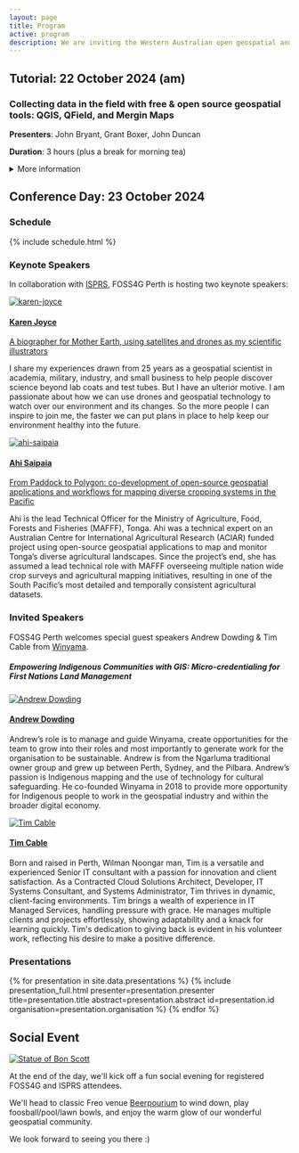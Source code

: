 ```yaml
---
layout: page
title: Program
active: program
description: We are inviting the Western Australian open geospatial and mapping community to get involved by submitting a presentation.
---
```



## Tutorial: 22 October 2024 (am)

### Collecting data in the field with free & open source geospatial tools: QGIS, QField, and Mergin Maps

**Presenters**: John Bryant, Grant Boxer, John Duncan

**Duration**: 3 hours (plus a break for morning tea)
<details>
    <summary>More information</summary>
    {% include_relative read_more/workshop.html %}
</details>

<div class="divider"></div>


## Conference Day: 23 October 2024
<h3>Schedule</h3>

{% include schedule.html %}



<div class="divider-light"></div>


<div id="keynotes" class="anchor-offset"></div>

### Keynote Speakers

In collaboration with <a href="https://www.isprs.org/tc4-symposium2024/index.html" target="_blank" rel="noreferrer">ISPRS</a>, FOSS4G Perth is hosting two keynote speakers:


<div class="grid grid-cols-2">
    <div class="speaker-container">
        <a href="https://www.linkedin.com/in/drkjoyce/" target="_blank"><img src="/assets/img/program/karen-joyce.png" class="keynote-img" alt="karen-joyce">
        <h4>Karen Joyce</h4></a>
        <a href="https://www.isprs.org/tc4-symposium2024/speakers.html" target="_blank" rel="noreferrer">A biographer for Mother Earth, using satellites and drones as my scientific illustrators</a>
        <p>I share my experiences drawn from 25 years as a geospatial scientist in academia, military, industry, and small business to help people discover science beyond lab coats and test tubes. But I have an ulterior motive. I am passionate about how we can use drones and geospatial technology to watch over our environment and its changes. So the more people I can inspire to join me, the faster we can put plans in place to help keep our environment healthy into the future.
        </p>
    </div>
    <div class="speaker-container">
        <a href="https://www.linkedin.com/in/ahi-saipaia-761874207/" target="_blank"><img src="/assets/img/program/ahi-saipaia.png" class="keynote-img" alt="ahi-saipaia">
        <h4>Ahi Saipaia</h4></a>
        <a href="https://www.isprs.org/tc4-symposium2024/speakers.html" target="_blank" rel="noreferrer">From Paddock to Polygon: co-development of open-source geospatial applications and workflows for mapping diverse cropping systems in the Pacific</a>
        <p>Ahi is the lead Technical Officer for the Ministry of Agriculture, Food, Forests and Fisheries (MAFFF), Tonga. Ahi was a technical expert on an Australian Centre for International Agricultural Research (ACIAR) funded project using open-source geospatial applications to map and monitor Tonga’s diverse agricultural landscapes. Since the project’s end, she has assumed a lead technical role with MAFFF overseeing multiple nation wide crop surveys and agricultural mapping initiatives, resulting in one of the South Pacific’s most detailed and temporally consistent agricultural datasets.
        </p>
    </div>
</div>

<div class="divider-light"></div>


<div id="guests" class="anchor-offset"></div>

### Invited Speakers

<p>FOSS4G Perth welcomes special guest speakers Andrew Dowding & Tim Cable from <a target="_blank" href="https://www.winyama.com.au/">Winyama</a>.</p>
<h5>Empowering Indigenous Communities with GIS: Micro-credentialing for First Nations Land Management</h5>

<div class="grid grid-cols-2">
    <div class="speaker-container">
        <a href="https://www.linkedin.com/in/andrew-dowding-036aaa11/" target="_blank"><img src="/assets/img/program/andrew_dowding.webp" class="keynote-img" alt="Andrew Dowding">
        <h4>Andrew Dowding</h4></a>
        <p>
        Andrew’s role is to manage and guide Winyama, create opportunities for the team to grow into their roles and most importantly to generate work for the organisation to be sustainable. Andrew is from the Ngarluma traditional owner group and grew up between Perth, Sydney, and the Pilbara. Andrew’s passion is Indigenous mapping and the use of technology for cultural safeguarding. He co-founded Winyama in 2018 to provide more opportunity for Indigenous people to work in the geospatial industry and within the broader digital economy.
        </p>
    </div>
    <div class="speaker-container">
        <a href="https://www.linkedin.com/in/kass-boladeras/" target="_blank"><img src="/assets/img/program/tim.jpg" class="keynote-img" alt="Tim Cable">
        <h4>Tim Cable</h4></a>
        <p>
        Born and raised in Perth, Wilman Noongar man, Tim is a versatile and experienced Senior IT consultant with a passion for innovation and client satisfaction. As a Contracted Cloud Solutions Architect, Developer, IT Systems Consultant, and Systems Administrator, Tim thrives in dynamic, client-facing environments.  Tim brings a wealth of experience in IT Managed Services, handling pressure with grace. He manages multiple clients and projects effortlessly, showing adaptability and a knack for learning quickly. Tim's dedication to giving back is evident in his volunteer work, reflecting his desire to make a positive difference.
        </p>
    </div>
</div>

<div class="divider-light"></div>

<div id="main-program" class="anchor-offset"></div>

<h3>Presentations</h3>

<div id="presentations">
{% for presentation in site.data.presentations %}
    {% include presentation_full.html
        presenter=presentation.presenter
        title=presentation.title
        abstract=presentation.abstract
        id=presentation.id
        organisation=presentation.organisation
    %}
{% endfor %}
</div>


<div class="divider"></div>

<div id="social" class="anchor-offset"></div>

## Social Event

<div class="social-program">
    <div>
        <a href="https://en.wikipedia.org/wiki/Bon_Scott" target="_blank"><img src="/assets/img/freo/bonscott.webp" alt="Statue of Bon Scott"></a>
    </div>
    <div>
        <p>At the end of the day, we'll kick off a fun social evening for registered FOSS4G and ISPRS attendees.</p>
        <p>We'll head to classic Freo venue <a href="https://beerpourium.com.au/" target="_blank">Beerpourium</a> to wind down, play foosball/pool/lawn bowls, and enjoy the warm glow of our wonderful geospatial community.</p>
        <p>We look forward to seeing you there :)</p>
    </div>
</div>
